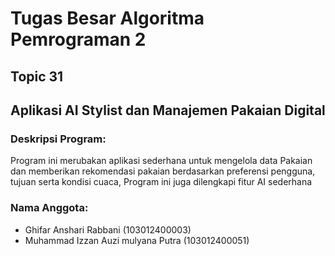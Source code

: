 # Tugas Besar Algoritma Pemrograman 2

## Topic 31
## Aplikasi AI Stylist dan Manajemen Pakaian Digital

### Deskripsi Program:
Program ini merubakan aplikasi sederhana untuk mengelola data Pakaian dan memberikan rekomendasi pakaian berdasarkan preferensi pengguna, tujuan serta kondisi cuaca, Program ini juga dilengkapi fitur AI sederhana

### Nama Anggota:
- Ghifar Anshari Rabbani                (103012400003)
- Muhammad Izzan Auzi mulyana Putra     (103012400051)
